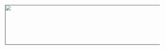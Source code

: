 <div id="header" align="center">

<a href=" ">
<img src="https://64.media.tumblr.com/5c8d9102fc95e7688de7dfff0c1776dd/a14d88b055b5c762-31/s2048x3072/58f46d7d8fa7cd4fee286a379353e925f1863b8d.pnj" width='712' height='131'>
</a>
